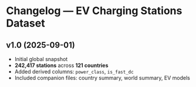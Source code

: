 # Changelog — EV Charging Stations Dataset

## v1.0 (2025-09-01)
- Initial global snapshot  
- **242,417 stations** across **121 countries**  
- Added derived columns: `power_class`, `is_fast_dc`  
- Included companion files: country summary, world summary, EV models  
